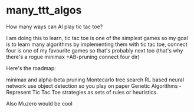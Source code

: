 # many_ttt_algos
 How many ways can AI play tic tac toe?

I am doing this to learn, tic tac toe is one of the simplest games so my goal is to learn many algorithms by implementing them with tic tac toe, connect four is one of my favourite games so that's probably next too (that's why there's a rogue minimax +AB-pruning connect four dir)

Here's the roadmap:

minimax and alpha-beta pruning
Montecarlo tree search
RL based neural network
use object detection so you play on paper
Genetic Algorithms - Represent Tic Tac Toe strategies as sets of rules or heuristics.

Also Muzero would be cool
